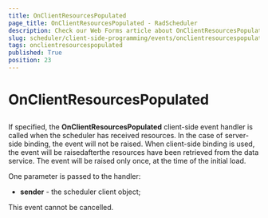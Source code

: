 ```yaml
---
title: OnClientResourcesPopulated
page_title: OnClientResourcesPopulated - RadScheduler
description: Check our Web Forms article about OnClientResourcesPopulated.
slug: scheduler/client-side-programming/events/onclientresourcespopulated
tags: onclientresourcespopulated
published: True
position: 23
---
```


# OnClientResourcesPopulated



## 

If specified, the **OnClientResourcesPopulated** client-side event handler is called when the scheduler has received resources. In the case of server-side binding, the event will not be raised. When client-side binding is used, the event will be raisedafterthe resources have been retrieved from the data service. The event will be raised only once, at the time of the initial load.

One parameter is passed to the handler:

* **sender** - the scheduler client object;

This event cannot be cancelled.
